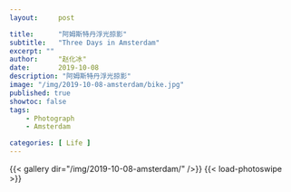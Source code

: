 ```yaml
---
layout:     post

title:      "阿姆斯特丹浮光掠影"
subtitle:   "Three Days in Amsterdam"
excerpt: ""
author:     "赵化冰"
date:       2019-10-08
description: "阿姆斯特丹浮光掠影"
image: "/img/2019-10-08-amsterdam/bike.jpg"
published: true
showtoc: false
tags:
    - Photograph
    - Amsterdam

categories: [ Life ]
---
```


{{< gallery dir="/img/2019-10-08-amsterdam/" />}} {{< load-photoswipe >}}


